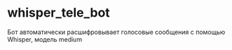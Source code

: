 # whisper_tele_bot
Бот автоматически расшифровывает голосовые сообщения c помощью Whisper, модель medium

